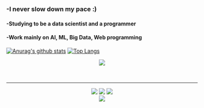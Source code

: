 ### -I never slow down my pace :)
#### -Studying to be a data scientist and a programmer
#### -Work mainly on AI, ML, Big Data, Web programming

<!--
**AhnJunYeong0319/AhnJunYeong0319** is a ✨ _special_ ✨ repository because its `README.md` (this file) appears on your GitHub profile.

Here are some ideas to get you started:

- 🔭 I’m currently working on ...
- 🌱 I’m currently learning ...
- 👯 I’m looking to collaborate on ...
- 🤔 I’m looking for help with ...
- 💬 Ask me about ...
- 📫 How to reach me: ...
- 😄 Pronouns: ...
- ⚡ Fun fact: ...
-->

[![Anurag's github stats](https://github-readme-stats.vercel.app/api?username=AhnJunYeong0319&show_icons=true&theme=gruvbox)](https://github.com/anuraghazra/github-readme-stats)
[![Top Langs](https://github-readme-stats.vercel.app/api/top-langs/?username=AhnJunYeong0319&hide=jupyter%20notebook&layout=compact&langs_count=5)](https://github.com/anuraghazra/github-readme-stats)

<p align="center">
<a href="https://hits.seeyoufarm.com"><img src="https://hits.seeyoufarm.com/api/count/incr/badge.svg?url=https%3A%2F%2Fgithub.com%2FAhnJunYeong0319&count_bg=%23C83DC6&title_bg=%23555555&icon=actigraph.svg&icon_color=%23FFFFFF&title=hits&edge_flat=false"/></a>
</p>

<br>
<hr>

<p align="center">
  <a href="https://www.python.org/"><img src="https://img.shields.io/badge/Python-3766AB?style=flat-square&logo=Python&logoColor=white"/></a>
  <a href="https://www.r-project.org/"><img src="https://img.shields.io/badge/R-276DC3?style=flat-square&logo=R&logoColor=white"/></a>
  <a href="https://www.cprogramming.com/"><img src="https://img.shields.io/badge/C-A8B9CC?style=flat-square&logo=C&logoColor=white"/></a>
  <br>
  <a href="https://simpleicons.org/?q=html"><img src="https://img.shields.io/badge/Html5-E34F26?style=flat-square&logo=Html5&logoColor=white"/></a>
  
  
</p>
